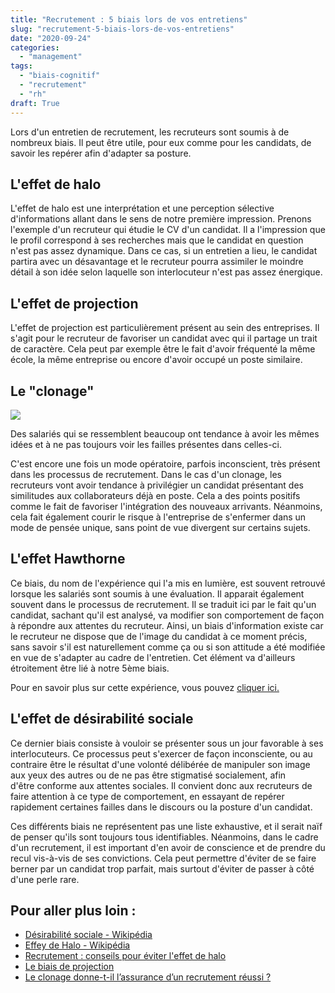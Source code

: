 ```yaml
---
title: "Recrutement : 5 biais lors de vos entretiens"
slug: "recrutement-5-biais-lors-de-vos-entretiens"
date: "2020-09-24"
categories: 
  - "management"
tags: 
  - "biais-cognitif"
  - "recrutement"
  - "rh"
draft: True
---
```


Lors d'un entretien de recrutement, les recruteurs sont soumis à de nombreux biais. Il peut être utile, pour eux comme pour les candidats, de savoir les repérer afin d'adapter sa posture.

## L'effet de halo

L'effet de halo est une interprétation et une perception sélective d'informations allant dans le sens de notre première impression. Prenons l'exemple d'un recruteur qui étudie le CV d'un candidat. Il a l'impression que le profil correspond à ses recherches mais que le candidat en question n'est pas assez dynamique. Dans ce cas, si un entretien a lieu, le candidat partira avec un désavantage et le recruteur pourra assimiler le moindre détail à son idée selon laquelle son interlocuteur n'est pas assez énergique.

## L'effet de projection

L'effet de projection est particulièrement présent au sein des entreprises. Il s'agit pour le recruteur de favoriser un candidat avec qui il partage un trait de caractère. Cela peut par exemple être le fait d'avoir fréquenté la même école, la même entreprise ou encore d'avoir occupé un poste similaire.

## Le "clonage"

![](images/pexels-vladimir-blyufer-4169869-1024x683.jpg)

Des salariés qui se ressemblent beaucoup ont tendance à avoir les mêmes idées et à ne pas toujours voir les failles présentes dans celles-ci.

C'est encore une fois un mode opératoire, parfois inconscient, très présent dans les processus de recrutement. Dans le cas d'un clonage, les recruteurs vont avoir tendance à privilégier un candidat présentant des similitudes aux collaborateurs déjà en poste. Cela a des points positifs comme le fait de favoriser l'intégration des nouveaux arrivants. Néanmoins, cela fait également courir le risque à l'entreprise de s'enfermer dans un mode de pensée unique, sans point de vue divergent sur certains sujets.

## L'effet Hawthorne

Ce biais, du nom de l'expérience qui l'a mis en lumière, est souvent retrouvé lorsque les salariés sont soumis à une évaluation. Il apparait également souvent dans le processus de recrutement. Il se traduit ici par le fait qu'un candidat, sachant qu'il est analysé, va modifier son comportement de façon à répondre aux attentes du recruteur. Ainsi, un biais d'information existe car le recruteur ne dispose que de l'image du candidat à ce moment précis, sans savoir s'il est naturellement comme ça ou si son attitude a été modifiée en vue de s'adapter au cadre de l'entretien. Cet élément va d'ailleurs étroitement être lié à notre 5ème biais.

Pour en savoir plus sur cette expérience, vous pouvez [cliquer ici.](https://fr.wikipedia.org/wiki/Effet_Hawthorne#:~:text=L'effet%20Hawthorne%2C%20ou%20exp%C3%A9rience,par%20une%20plus%20grande%20motivation.)

## L'effet de désirabilité sociale

Ce dernier biais consiste à vouloir se présenter sous un jour favorable à ses interlocuteurs. Ce processus peut s'exercer de façon inconsciente, ou au contraire être le résultat d'une volonté délibérée de manipuler son image aux yeux des autres ou de ne pas être stigmatisé socialement, afin d'être conforme aux attentes sociales. Il convient donc aux recruteurs de faire attention à ce type de comportement, en essayant de repérer rapidement certaines failles dans le discours ou la posture d'un candidat.

Ces différents biais ne représentent pas une liste exhaustive, et il serait naïf de penser qu'ils sont toujours tous identifiables. Néanmoins, dans le cadre d'un recrutement, il est important d'en avoir de conscience et de prendre du recul vis-à-vis de ses convictions. Cela peut permettre d'éviter de se faire berner par un candidat trop parfait, mais surtout d'éviter de passer à côté d'une perle rare.

## Pour aller plus loin :

- [Désirabilité sociale - Wikipédia](https://fr.wikipedia.org/wiki/D%C3%A9sirabilit%C3%A9_sociale)
- [Effey de Halo - Wikipédia](https://fr.wikipedia.org/wiki/Effet_de_halo)
- [Recrutement : conseils pour éviter l'effet de halo](https://www.24heures.ca/2017/11/23/recrutement--conseils-pour-eviter-leffet-de-halo#:~:text=C'est%20ce%20que%20les,la%20personne%20dit%20ou%20fait.)
- [Le biais de projection](https://www.emeraude-rh.com/2019/04/09/le-biais-de-projection/#:~:text=Le%20biais%20de%20projection%20pour,c'est%20un%20chic%20type.)
- [Le clonage donne-t-il l’assurance d’un recrutement réussi ?](https://www.myrhline.com/actualite-rh/clonage-donne-t-lassurance-dun-recrutement-reussi.html#:~:text=Le%20clonage%20est%20un%20mode,qui%20ressemblent%20au%20salari%C3%A9%20sortant.)
